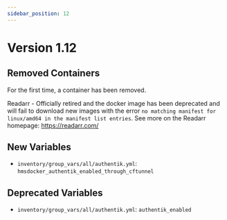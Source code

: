 ```yaml
---
sidebar_position: 12
---
```

# Version 1.12

## Removed Containers

For the first time, a container has been removed.

Readarr - Officially retired and the docker image has been deprecated and will fail to download new images with the error `no matching manifest for linux/amd64 in the manifest list entries`. See more on the Readarr homepage: https://readarr.com/

## New Variables

- `inventory/group_vars/all/authentik.yml`: `hmsdocker_authentik_enabled_through_cftunnel`

## Deprecated Variables

- `inventory/group_vars/all/authentik.yml`: `authentik_enabled`
